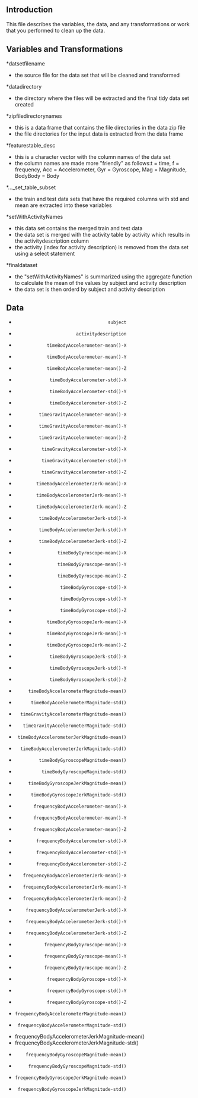 ## Introduction
This file describes the variables, the data, and any transformations or work that you performed to clean up the data.

## Variables and Transformations
*datsetfilename
- the source file for the data set that will be cleaned and transformed

*datadirectory
- the directory where the files will be extracted and the final tidy data set created

*zipfiledirectorynames
- this is a data frame that contains the file directories in the data zip file
- the file directories for the input data is extracted from the data frame

*featurestable_desc
- this is a character vector with the column names of the data set
- the column names are made more "friendly" as follows:t = time, f = frequency, Acc = Accelerometer, Gyr = Gyroscope, Mag = Magnitude, BodyBody = Body

*..._set_table_subset
- the train and test data sets that have the required columns with std and mean are extracted into these variables

*setWithActivityNames
- this data set contains the merged train and test data
- the data set is merged with the activity table by activity which results in the activitydescription column
- the activity (index for activity description) is removed from the data set using a select statement

*finaldataset
- the "setWithActivityNames" is summarized using the aggregate function to calculate the mean of the values by subject and activity description
- the data set is then orderd by subject and activity description

## Data
*                                        subject
*                            activitydescription
*                 timeBodyAccelerometer-mean()-X
*                 timeBodyAccelerometer-mean()-Y
*                 timeBodyAccelerometer-mean()-Z
*                  timeBodyAccelerometer-std()-X
*                  timeBodyAccelerometer-std()-Y
*                  timeBodyAccelerometer-std()-Z
*              timeGravityAccelerometer-mean()-X
*              timeGravityAccelerometer-mean()-Y
*              timeGravityAccelerometer-mean()-Z
*               timeGravityAccelerometer-std()-X
*               timeGravityAccelerometer-std()-Y
*               timeGravityAccelerometer-std()-Z
*             timeBodyAccelerometerJerk-mean()-X
*             timeBodyAccelerometerJerk-mean()-Y
*             timeBodyAccelerometerJerk-mean()-Z
*              timeBodyAccelerometerJerk-std()-X
*              timeBodyAccelerometerJerk-std()-Y
*              timeBodyAccelerometerJerk-std()-Z
*                     timeBodyGyroscope-mean()-X
*                     timeBodyGyroscope-mean()-Y
*                     timeBodyGyroscope-mean()-Z
*                      timeBodyGyroscope-std()-X
*                      timeBodyGyroscope-std()-Y
*                      timeBodyGyroscope-std()-Z
*                 timeBodyGyroscopeJerk-mean()-X
*                 timeBodyGyroscopeJerk-mean()-Y
*                 timeBodyGyroscopeJerk-mean()-Z
*                  timeBodyGyroscopeJerk-std()-X
*                  timeBodyGyroscopeJerk-std()-Y
*                  timeBodyGyroscopeJerk-std()-Z
*          timeBodyAccelerometerMagnitude-mean()
*           timeBodyAccelerometerMagnitude-std()
*       timeGravityAccelerometerMagnitude-mean()
*        timeGravityAccelerometerMagnitude-std()
*      timeBodyAccelerometerJerkMagnitude-mean()
*       timeBodyAccelerometerJerkMagnitude-std()
*              timeBodyGyroscopeMagnitude-mean()
*               timeBodyGyroscopeMagnitude-std()
*          timeBodyGyroscopeJerkMagnitude-mean()
*           timeBodyGyroscopeJerkMagnitude-std()
*            frequencyBodyAccelerometer-mean()-X
*            frequencyBodyAccelerometer-mean()-Y
*            frequencyBodyAccelerometer-mean()-Z
*             frequencyBodyAccelerometer-std()-X
*             frequencyBodyAccelerometer-std()-Y
*             frequencyBodyAccelerometer-std()-Z
*        frequencyBodyAccelerometerJerk-mean()-X
*        frequencyBodyAccelerometerJerk-mean()-Y
*        frequencyBodyAccelerometerJerk-mean()-Z
*         frequencyBodyAccelerometerJerk-std()-X
*         frequencyBodyAccelerometerJerk-std()-Y
*         frequencyBodyAccelerometerJerk-std()-Z
*                frequencyBodyGyroscope-mean()-X
*                frequencyBodyGyroscope-mean()-Y
*                frequencyBodyGyroscope-mean()-Z
*                 frequencyBodyGyroscope-std()-X
*                 frequencyBodyGyroscope-std()-Y
*                 frequencyBodyGyroscope-std()-Z
*     frequencyBodyAccelerometerMagnitude-mean()
*      frequencyBodyAccelerometerMagnitude-std()
* frequencyBodyAccelerometerJerkMagnitude-mean()
*  frequencyBodyAccelerometerJerkMagnitude-std()
*         frequencyBodyGyroscopeMagnitude-mean()
*          frequencyBodyGyroscopeMagnitude-std()
*     frequencyBodyGyroscopeJerkMagnitude-mean()
*      frequencyBodyGyroscopeJerkMagnitude-std()
